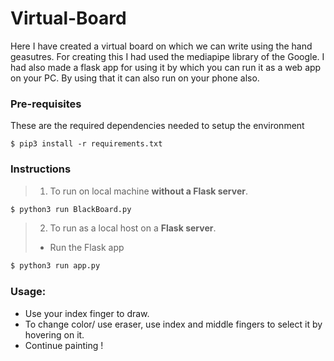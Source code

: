# Virtual-Board

Here I have created a virtual board on which we can write using the hand geasutres. For creating this I had used the mediapipe library of the Google. I had also made a flask app for using it by which you can run it as a web app on your PC. By using that it can also run on your phone also. 

### Pre-requisites
These are the required dependencies needed to setup the environment
```
$ pip3 install -r requirements.txt
```
### Instructions
> 1. To run on local machine **without a Flask server**.
```bash
$ python3 run BlackBoard.py
```
> 2. To run as a local host on a **Flask server**.
>- Run the Flask app
```bash
$ python3 run app.py
```

### Usage:
- Use your index finger to draw.
- To change color/ use eraser, use index and middle fingers to select it by hovering on it.
- Continue painting !
